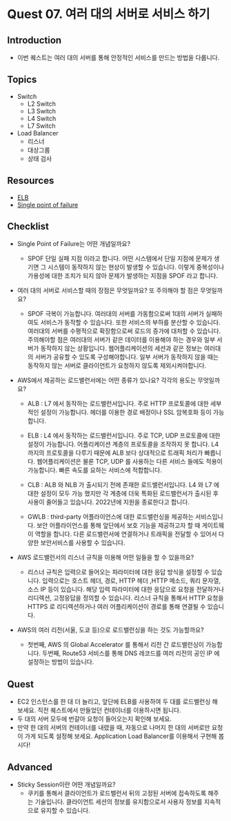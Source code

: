 # Quest 07. 여러 대의 서버로 서비스 하기

## Introduction
* 이번 퀘스트는 여러 대의 서버를 통해 안정적인 서비스를 만드는 방법을 다룹니다.

## Topics
* Switch
  * L2 Switch
  * L3 Switch
  * L4 Switch
  * L7 Switch
* Load Balancer
  * 리스너
  * 대상그룹
  * 상태 검사

## Resources
* [ELB](https://aws.amazon.com/ko/elasticloadbalancing)
* [Single point of failure](https://en.wikipedia.org/wiki/Single_point_of_failure)

## Checklist
* Single Point of Failure는 어떤 개념일까요?

  * SPOF 단일 실패 지점 이라고 합니다.
어떤 시스템에서 단일 지점에 문제가 생기면 그 시스템이 동작하지 않는 현상이 발생할 수 있습니다.
이렇게 중복성이나 가용성에 대한 조치가 되지 않아 문제가 발생하는 지점을 SPOF 라고 합니다.

* 여러 대의 서버로 서비스할 때의 장점은 무엇일까요? 또 주의해야 할 점은 무엇일까요?

  * SPOF 극복이 가능합니다. 여러대의 서버를 가동함으로써 1대의 서버가 실패하여도 서비스가 동작할 수 있습니다.
또한 서비스의 부하를 분산할 수 있습니다. 여러대의 서버를 수평적으로 확장함으로써 로드의 증가에 대처할 수 있습니다.
주의해야할 점은 여러대의 서버가 같은 데이터를 이용해야 하는 경우와 일부 서버가 동작하지 않는 상황입니다.
웹어플리케이션의 세션과 같은 정보는 여러대의 서버가 공유할 수 있도록 구성해야합니다.
일부 서버가 동작하지 않을 때는 동작하지 않는 서버로 클라이언트가 요청하지 않도록 제외시켜야합니다.
  
* AWS에서 제공하는 로드밸런서에는 어떤 종류가 있나요? 각각의 용도는 무엇일까요?
  
  * ALB : L7 에서 동작하는 로드밸런서입니다. 주로 HTTP 프로토콜에 대한 세부적인 설정이 가능합니다. 헤더를 이용한 경로 배정이나 SSL 암복호화 등이 가능합니다.
  
  * ELB : L4 에서 동작하는 로드밸런서입니다. 주로 TCP, UDP 프로토콜에 대한 설정이 가능합니다. 어플리케이션 계층의 프로토콜을 조작하지 못 합니다. 
L4 까지의 프로토콜을 다루기 때문에 ALB 보다 상대적으로 트래픽 처리가 빠릅니다.
웹어플리케이션은 물론 TCP, UDP 를 사용하는 다른 서비스 들에도 적용이 가능합니다. 빠른 속도를 요하는 서비스에 적합합니다.
  
  * CLB : ALB 와 NLB 가 출시되기 전에 존재한 로드밸런서입니다.
L4 와 L7 에 대한 설정이 모두 가능 했지만 각 계층에 더욱 특화된 로드밸런서가 출시된 후 사용이 줄어들고 있습니다. 2022년에 지원을 종료한다고 합니다.
  
  * GWLB : third-party 어플라이언스에 대한 로드밸런싱을 제공하는 서비스입니다. 보안 어플라이언스를 통해 앞단에서 보호 기능을 제공하고자 할 때 게이트웨이 역할을 합니다.
다른 로드밸런서에 연결하거나 트래픽을 전달할 수 있어서 다양한 보안서비스를 사용할 수 있습니다.
  
* AWS 로드밸런서의 리스너 규칙을 이용해 어떤 일들을 할 수 있을까요?

  * 리스너 규칙은 입력으로 들어오는 파라미터에 대한 응답 방식을 설정할 수 있습니다.
입력으로는 호스트 헤더, 경로, HTTP 헤더 ,HTTP 메소드, 쿼리 문자열, 소스 IP 등이 있습니다.
해당 입력 파라미터에 대한 응답으로 요청을 전달하거나 리디렉션, 고정응답을 정의할 수 있습니다.
리스너 규칙을 통해서 HTTP 요청을 HTTPS 로 리디렉션하거나 여러 어플리케이션이 경로를 통해 연결될 수 있습니다.

* AWS의 여러 리전(서울, 도쿄 등)으로 로드밸런싱을 하는 것도 가능할까요?

  * 첫번째, AWS 의 Global Accelerator 를 통해서 리전 간 로드밸런싱이 가능합니다.
두번째, Route53 서비스를 통해 DNS 레코드를 여러 리전의 공인 IP 에 설정하는 방법이 있습니다.
  
## Quest
* EC2 인스턴스를 한 대 더 늘리고, 앞단에 ELB를 사용하여 두 대를 로드밸런싱 해 보세요. 직전 퀘스트에서 만들었던 컨테이너를 이용하시면 됩니다.
* 두 대의 서버 모두에 번갈아 요청이 들어오는지 확인해 보세요.
* 만약 한 대의 서버의 컨테이너를 내렸을 때, 자동으로 나머지 한 대의 서버로만 요청이 가게 되도록 설정해 보세요. Application Load Balancer를 이용해서 구현해 봅시다!

## Advanced
* Sticky Session이란 어떤 개념일까요?
  * 쿠키를 통해서 클라이언트가 로드밸런서 뒤의 고정된 서버에 접속하도록 해주는 기술입니다. 클라이언트 세션의 정보를 유지함으로서 사용자 정보를 지속적으로 유지할 수 있습니다.

